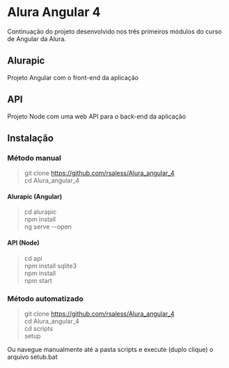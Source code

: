 # Alura Angular 4
Continuação do projeto desenvolvido nos três primeiros módulos do curso de Angular da Alura.


## Alurapic
Projeto Angular com o front-end da aplicação

## API
Projeto Node com uma web API para o back-end da aplicação

## Instalação 

### Método manual

> git clone https://github.com/rsaless/Alura_angular_4       
> cd Alura_angular_4        

#### Alurapic (Angular)
> cd alurapic  
> npm install  
> ng serve --open  

#### API (Node)
> cd api  
> npm install sqlite3  
> npm install  
> npm start    

### Método automatizado

> git clone https://github.com/rsaless/Alura_angular_4       
> cd Alura_angular_4        
> cd scripts  
> setup  

Ou navegue manualmente até a pasta scripts e execute (duplo clique) o arquivo setub.bat



  